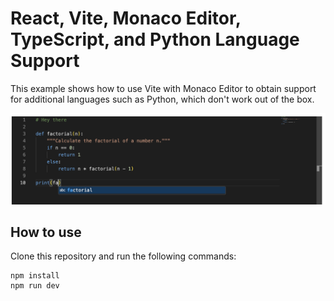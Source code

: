 # React, Vite, Monaco Editor, TypeScript, and Python Language Support

This example shows how to use Vite with Monaco Editor to obtain support for additional languages such as Python, which don't work out of the box.

![Example](./example.png)

## How to use

Clone this repository and run the following commands:

```
npm install
npm run dev
```
